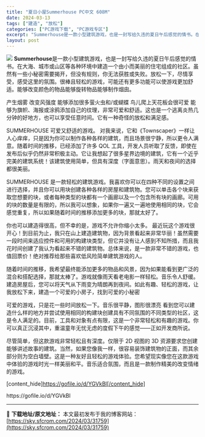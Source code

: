 ```yaml
---
title: "夏日小屋Summerhouse PC中文 608M"
date: 2024-03-13
tags: ["建造", "放松"]
categories: ["PC游戏下载", "PC游戏专区"]
excerpt: "Summerhouse是一款小型建筑游戏，也是一封写给久违的夏日午后感觉的情书。在大海、城市或山区等各种环境中建造一个由小而美丽的住宅组成的社区。虽然有一些小秘密需要揭开，但没有规则，你无法获胜或失败。放松一下，尽情享受，感受这里的氛围。很棒且轻松的游戏，可能还有更多功能可以使游戏更加舒适。能够改变&hellip;"
layout: post
---
```


<img class="aligncenter" src="https://sky.sfcrom.com/wp-content/uploads/2024/03/20240329101359-edf56.jpeg" />
<strong>Summerhouse</strong>是一款小型建筑游戏，也是一封写给久违的夏日午后感觉的情书。在大海、城市或山区等各种环境中建造一个由小而美丽的住宅组成的社区。虽然有一些小秘密需要揭开，但没有规则，你无法获胜或失败。放松一下，尽情享受，感受这里的氛围。很棒且轻松的游戏，可能还有更多功能可以使游戏更加舒适。能够改变颜色的物品能够旋转物品能够制作烟囱。

产生烟雾 改变风强度 能够添加很多萤火虫和/或蝴蝶 鸟儿爬上天花板会很可爱 能够为旗帜、海报或涂鸦添加自己的纹理，非常可爱和舒适。这也是一个逃离炎热几分钟的好地方，也可以享受任意时间。它有一种奇怪的放松和满足感。

SUMMERHOUSE 可爱又舒适的游戏。
对我来说，它和《Townscaper》一样让人心痒痒，只是因为你可以制作各种各样的建筑，而且场景很宁静，所以更令人满意。随着时间的推移，已经添加了许多 QOL 工具，开发人员听取了反馈，即使在发布后似乎仍然非常积极主动。它让我想起了很多星界边境的建筑，它有一个近乎完美的建筑系统！该建筑使用简单，但具有深度（字面意思）。雨天和夜间的选择都很美丽。

SUMMERHOUSE 是一款轻松的建筑游戏。我喜欢你可以在四种不同的设置之间进行选择，并且你可以用块创建各种各样的房屋和建筑物。您可以单击各个块来获取您想要的块，或者每种类型的块都有一个画廊以及一个包含所有块的画廊。可用的块的数量是有限的，所以我可以想象，如果你一遍又一遍地使用相同的块，它会感觉重复，所以如果随着时间的推移添加更多的块，那就太好了。

你也可以建造得很高，但不幸的是，游戏不允许你缩小太多。
最近玩这个游戏很开心！到目前为止，我只在山上建造建筑物，因为背景看起来非常华丽！虽然需要一段时间来适应控件和可用的构建块类型，但它并没有让人感到不知所措，而且我花时间创建了我认为看起来不错的建筑物。总体来说，是一款非常不错的游戏，也值回票价！绝对推荐给那些喜欢低风险简单建筑游戏的人。

随着时间的推移，我希望最终能添加更多的物品和风景，因为如果能看到更广泛的混合和搭配选择，那就太棒了。游戏就像雨天看老电影一样轻松。音乐令人舒缓。建造房屋后，您可以将天气从下雨变为晴朗再到夜间。如此有趣、轻松的游戏，让我放松下来，建造一个可爱的小房子，找到可爱的小秘密

可爱的游戏，只是花一些时间放松一下。音乐很平静，图形很漂亮
看到您可以建造什么样的地方并尝试使用相同的构建块创建具有不同氛围的不同类型的社区，这是令人满足的。目前，工具和对象有点有限，这是一个非常轻松和有趣的游戏。你可以真正沉浸其中，重温童年无忧无虑的度假下午的感觉——正如开发商所说。

尽管简单，但这款游戏非常轻松且有深度。仅限于 2D 视图的 3D 资源要求您创建能够讲述故事的建筑。当然，如果您像我一样，很容易装饰建筑物的正面，而其余部分则为空白墙壁。这是一种友好且轻松的游戏体验。您希望现实像您在这款游戏中体验的游戏时光一样美丽和平。音乐适合氛围，而且是一款制作精美的改变情绪的游戏。

[content_hide]https://gofile.io/d/YGVkBl[/content_hide]

<!--wechatfans start-->https://gofile.io/d/YGVkBl<!--wechatfans end-->

---
📖 **下载地址/原文地址：** 本文最初发布于我的博客网站：[https://sky.sfcrom.com/2024/03/31759](https://sky.sfcrom.com/2024/03/31759)
